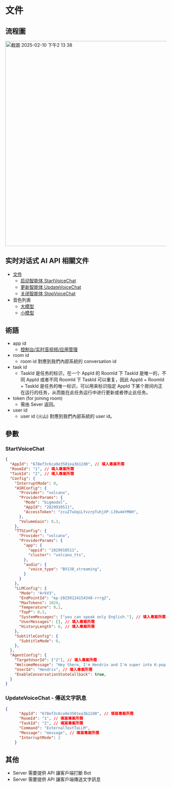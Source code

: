 # 文件

## 流程圖
<img width="639" alt="截圖 2025-02-10 下午2 13 38" src="https://github.com/user-attachments/assets/5f513c45-e6b6-44b0-9b6a-ef084f0c42cd" />


## 实时对话式 AI API 相關文件
* [文件](https://www.volcengine.com/docs/6348/1315560)
  * [启动智能体 StartVoiceChat](https://www.volcengine.com/docs/6348/1404673)
  * [更新智能体 UpdateVoiceChat](https://www.volcengine.com/docs/6348/1404671)
  * [关闭智能体 StopVoiceChat](https://www.volcengine.com/docs/6348/1404672)
* 音色列表
  * [大模型](https://www.volcengine.com/docs/6561/1257544)
  * [小模型](https://www.volcengine.com/docs/6561/97465)

## 術語
* app id
  * [控制台/实时音视频/应用管理](https://console.volcengine.com/rtc/listRTC)
* room id
  * room id 對應到我們內部系統的 conversation id 
* task id
  * TaskId 是任务的标识，在一个 AppId 的 RoomId 下 TaskId 是唯一的，不同 AppId 或者不同 RoomId 下 TaskId 可以重复，因此 AppId + RoomId + TaskId 是任务的唯一标识，可以用来标识指定 AppId 下某个房间内正在运行的任务，从而能在此任务运行中进行更新或者停止此任务。 
* token (for joining room)
  * 需由 Sever 返回。
* user id
  * user id (火山) 對應到我們內部系統的 user id。  

## 參數

### StartVoiceChat
```json
{
  "AppId": "678ef3c6ca9e3501ea3b12d0", // 填入專案所需
  "RoomId": "1", // 填入專案所需
  "TaskId": "2", // 填入專案所需
  "Config": {
    "InterruptMode": 0, 
    "ASRConfig": {
      "Provider": "volcano",
      "ProviderParams": {
        "Mode": "bigmodel",
        "AppId": "2829910511",
        "AccessToken": "zcuZ7uUqiLYvzrpTuhjXP-iJ9u4mYM0H",
      },
      "VolumeGain": 0.3,
    },
	"TTSConfig": {
	  "Provider": "volcano",
	  "ProviderParams": {
    	"app": {
	      "appid": "2829910511",
    	  "cluster": "volcano_tts",
	    },
    	"audio": {
	      "voice_type": "BV138_streaming",
    	}
	  }
	},
    "LLMConfig": {
      "Mode": "ArkV3",
      "EndPointId": "ep-20250124154348-rrrg2",
      "MaxTokens": 1024,
      "Temperature": 0.1,
      "TopP": 0.3,
      "SystemMessages": ["you can speak only English."], // 填入專案所需
      "UserMessages": [], // 填入專案所需
      "HistoryLength": 6, // 填入專案所需
    },
    "SubtitleConfig": {
      "SubtitleMode": 0,
    },
  },
  "AgentConfig": {
    "TargetUserId": ["2"], // 填入專案所需
    "WelcomeMessage": "Hey there, I'm Hendrix and I'm super into K-pop and making TikToks. What kind of music are you into these days?", // 填入專案所需
    "UserId": "Hendrix", // 填入專案所需
    "EnableConversationStateCallback": true,
  }
}
```

### UpdateVoiceChat - 傳送文字訊息
```json
{
      "AppId": "678ef3c6ca9e3501ea3b12d0", // 填寫專案所需
      "RoomId": "1", // 填寫專案所需
      "TaskId": "2", // 填寫專案所需
      "Command": "ExternalTextToLLM",
      "Message": "message", // 填寫專案所需
      "InterruptMode": 2
    }
```

## 其他
* Server 需要提供 API 讓客戶端打斷 Bot
* Server 需要提供 API 讓客戶端傳送文字訊息


